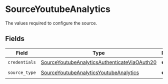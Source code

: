 # SourceYoutubeAnalytics

The values required to configure the source.


## Fields

| Field                                                                                                               | Type                                                                                                                | Required                                                                                                            | Description                                                                                                         |
| ------------------------------------------------------------------------------------------------------------------- | ------------------------------------------------------------------------------------------------------------------- | ------------------------------------------------------------------------------------------------------------------- | ------------------------------------------------------------------------------------------------------------------- |
| `credentials`                                                                                                       | [SourceYoutubeAnalyticsAuthenticateViaOAuth20](../../models/shared/sourceyoutubeanalyticsauthenticateviaoauth20.md) | :heavy_check_mark:                                                                                                  | N/A                                                                                                                 |
| `source_type`                                                                                                       | [SourceYoutubeAnalyticsYoutubeAnalytics](../../models/shared/sourceyoutubeanalyticsyoutubeanalytics.md)             | :heavy_check_mark:                                                                                                  | N/A                                                                                                                 |